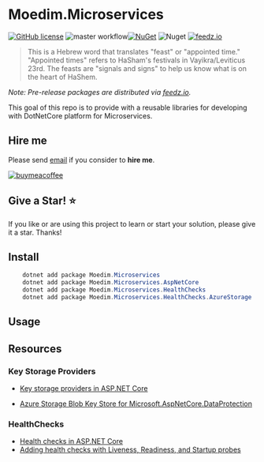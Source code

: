 # Moedim.Microservices

[![GitHub license](https://img.shields.io/badge/license-MIT-blue.svg?style=flat-square)](https://raw.githubusercontent.com/kdcllc/Moedim.Microservices/master/LICENSE)
![master workflow](https://github.com/kdcllc/Moedim.Microservices/actions/workflows/master.yml/badge.svg)[![NuGet](https://img.shields.io/nuget/v/Moedim.Microservices.svg)](https://www.nuget.org/packages?q=Moedim.Microservices)
![Nuget](https://img.shields.io/nuget/dt/Moedim.Microservices)
[![feedz.io](https://img.shields.io/badge/endpoint.svg?url=https://f.feedz.io/kdcllc/moedim/shield/Moedim.Microservices/latest)](https://f.feedz.io/kdcllc/moedim/packages/Moedim.Microservices/latest/download)

> This is a Hebrew word that translates "feast" or "appointed time."
> "Appointed times" refers to HaSham's festivals in Vayikra/Leviticus 23rd.
> The feasts are "signals and signs" to help us know what is on the heart of HaShem.

_Note: Pre-release packages are distributed via [feedz.io](https://f.feedz.io/kdcllc/moedim/nuget/index.json)._

This goal of this repo is to provide with a reusable libraries for developing with DotNetCore platform for Microservices.

## Hire me

Please send [email](mailto:kingdavidconsulting@gmail.com) if you consider to **hire me**.

[![buymeacoffee](https://www.buymeacoffee.com/assets/img/custom_images/orange_img.png)](https://www.buymeacoffee.com/vyve0og)

## Give a Star! :star:

If you like or are using this project to learn or start your solution, please give it a star. Thanks!

## Install

```csharp
    dotnet add package Moedim.Microservices
    dotnet add package Moedim.Microservices.AspNetCore
    dotnet add package Moedim.Microservices.HealthChecks
    dotnet add package Moedim.Microservices.HealthChecks.AzureStorage
```

## Usage

## Resources

### Key Storage Providers

- [Key storage providers in ASP.NET Core](https://docs.microsoft.com/en-us/aspnet/core/security/data-protection/implementation/key-storage-providers?view=aspnetcore-7.0&tabs=visual-studio)

- [Azure Storage Blob Key Store for Microsoft.AspNetCore.DataProtection](https://docs.microsoft.com/en-us/dotnet/api/overview/azure/extensions.aspnetcore.dataprotection.blobs-readme)

### HealthChecks

- [Health checks in ASP.NET Core](https://docs.microsoft.com/en-us/aspnet/core/host-and-deploy/health-checks)
- [Adding health checks with Liveness, Readiness, and Startup probes](https://andrewlock.net/deploying-asp-net-core-applications-to-kubernetes-part-6-adding-health-checks-with-liveness-readiness-and-startup-probes/)
